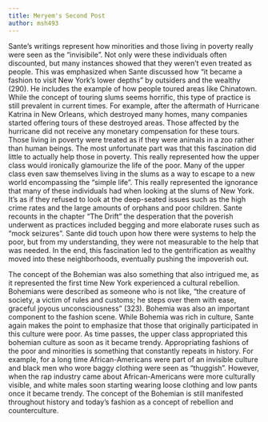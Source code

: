 ```yaml
---
title: Meryem's Second Post
author: msh493
---
```


Sante’s writings represent how minorities and those living in poverty really were seen as the “invisibile”. Not only were these individuals often discounted, but many instances showed that they weren’t even treated as people. This was emphasized when Sante discussed how “it became a fashion to visit New York’s lower depths” by outsiders and the wealthy (290). He includes the example of how people toured areas like Chinatown. While the concept of touring slums seems horrific, this type of practice is still prevalent in current times. For example, after the aftermath of Hurricane Katrina in New Orleans, which destroyed many homes, many companies started offering tours of these destroyed areas. Those affected by the hurricane did not receive any monetary compensation for these tours. Those living in poverty were treated as if they were animals in a zoo rather than human beings. The most unfortunate part was that this fascination did little to actually help those in poverty. This really represented how the upper class would ironically glamourize the life of the poor. Many of the upper class even saw themselves living in the slums as a way to escape to a new world encompassing the “simple life”. This really represented the ignorance that many of these individuals had when looking at the slums of New York. It’s as if they refused to look at the deep-seated issues such as the high crime rates and the large amounts of orphans and poor children. Sante recounts in the chapter “The Drift” the desperation that the poverish underwent as practices included begging and more elaborate ruses such as “mock seizures”. Sante did touch upon how there were systems to help the poor, but from my understanding, they were not measurable to the help that was needed. In the end, this fascination led to the gentrification as wealthy moved into these neighborhoods, eventually pushing the impoverish out.

The concept of the Bohemian was also something that also intrigued me, as it represented the first time New York experienced a cultural rebellion. Bohemians were described as someone who is not like, “the creature of society, a victim of rules and customs; he steps over them with ease, graceful joyous unconsciousness” (323). Bohemia was also an important component to the fashion scene. While Bohemia was rich in culture, Sante again makes the point to emphasize that those that originally participated in this culture were poor. As time passes, the upper class appropriated this bohemian culture as soon as it became trendy. Appropriating fashions of the poor and minorities is something that constantly repeats in history. For example, for a long time African-Americans were part of an invisible culture and black men who wore baggy clothing were seen as “thuggish”. However, when the rap industry came about African-Americans were more culturally visible, and white males soon starting wearing loose clothing and low pants once it became trendy. The concept of the Bohemian is still manifested throughout history and today’s fashion as a concept of rebellion and counterculture. 
